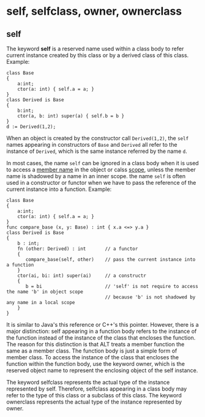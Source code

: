# self, selfclass, owner, ownerclass

## self

The keyword **self** is a reserved name used within a class body to refer current instance created by this class or by a derived class of this class. Example:
```altro
class Base
{
    a:int;
    ctor(a: int) { self.a = a; }     
}
class Derived is Base
{
    b:int;
    ctor(a, b: int) super(a) { self.b = b }
}
d := Derived(1,2);
```
When an object is created by the constructor call `Derived(1,2)`, the `self` names appearing in constructors of `Base` and `Derived` all refer to the instance of `Derived`, which is the same instance referred by the name `d`.

In most cases, the name `self` can be ignored in a class body when it is used to access a [member name](ClassMember.md) in the object or calss [scope](Scopes.md), unless the member name is shadowed by a name in an inner scope.  the name `self` is often used in a constructor or functor when we have to pass the reference of the current instance into a function. Example: 
```altro
class Base
{
    a:int;
    ctor(a: int) { self.a = a; }     
}
func compare_base (x, y: Base) : int { x.a <=> y.a }
class Derived is Base
{
    b : int;
    fn (other: Derived) : int       // a functor
    {
       compare_base(self, other)    // pass the current instance into a function
    }
    ctor(ai, bi: int) super(ai)     // a constructr
    {
       b = bi                       // 'self' is not require to access the name 'b' in object scope
                                    // because 'b' is not shadowed by any name in a local scope
    }
}
```

It is similar to Java's this reference or C++'s this pointer. However, there is a major distinction: self appearing in a function body refers to the instance of the function instead of the instance of the class that encloses the function. The reason for this distinction is that ALT treats a member function the same as a member class. The function body is just a simple form of member class. To access the instance of the class that encloses the function within the function body, use the keyword owner, which is the reserved object name to represent the enclosing object of the self instance.

The keyword selfclass represents the actual type of the instance represented by self. Therefore, selfclass appearing in a class body may refer to the type of this class or a subclass of this class. The keyword ownerclass represents the actual type of the instance represented by owner.
